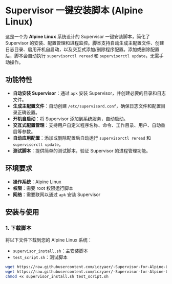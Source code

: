 # Supervisor 一键安装脚本 (Alpine Linux)

这是一个为 **Alpine Linux** 系统设计的 Supervisor 一键安装脚本，简化了 Supervisor 的安装、配置管理和进程监控。脚本支持自动生成主配置文件、创建日志目录、启用开机自启动，以及交互式添加/删除程序配置。添加或删除配置后，脚本会自动执行 `supervisorctl reread` 和 `supervisorctl update`，无需手动操作。

## 功能特性

- **自动安装 Supervisor**：通过 `apk` 安装 Supervisor，并创建必要的目录和日志文件。
- **生成主配置文件**：自动创建 `/etc/supervisord.conf`，确保日志文件和配置目录正确设置。
- **开机自启动**：将 Supervisor 添加到系统服务，自动启动。
- **交互式配置管理**：支持用户自定义程序名称、命令、工作目录、用户、自动重启等参数。
- **自动应用配置**：添加或删除配置后自动运行 `supervisorctl reread` 和 `supervisorctl update`。
- **测试脚本**：提供简单的测试脚本，验证 Supervisor 的进程管理功能。

## 环境要求

- **操作系统**：Alpine Linux
- **权限**：需要 root 权限运行脚本
- **网络**：需要联网以通过 `apk` 安装 Supervisor

## 安装与使用

### 1. 下载脚本

将以下文件下载到您的 Alpine Linux 系统：

- `supervisor_install.sh`：主安装脚本
- `test_script.sh`：测试脚本

```bash
wget https://raw.githubusercontent.com/iczyaer/-Supervisor-for-Alpine-Linux/main/supervisor_install.sh
wget https://raw.githubusercontent.com/iczyaer/-Supervisor-for-Alpine-Linux/main/test_script.sh
chmod +x supervisor_install.sh test_script.sh
